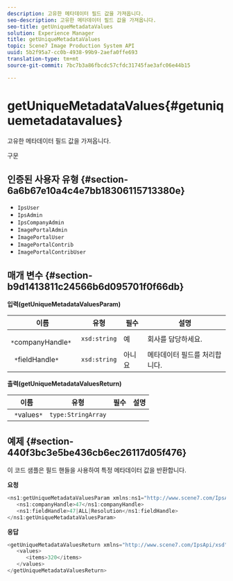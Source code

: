 ```yaml
---
description: 고유한 메타데이터 필드 값을 가져옵니다.
seo-description: 고유한 메타데이터 필드 값을 가져옵니다.
seo-title: getUniqueMetadataValues
solution: Experience Manager
title: getUniqueMetadataValues
topic: Scene7 Image Production System API
uuid: 5b2f95a7-cc0b-4938-99b9-2aefa0ffe693
translation-type: tm+mt
source-git-commit: 7bc7b3a86fbcdc57cfdc31745fae3afc06e44b15

---
```



# getUniqueMetadataValues{#getuniquemetadatavalues}

고유한 메타데이터 필드 값을 가져옵니다.

구문

## 인증된 사용자 유형 {#section-6a6b67e10a4c4e7bb18306115713380e}

* `IpsUser`
* `IpsAdmin`
* `IpsCompanyAdmin`
* `ImagePortalAdmin`
* `ImagePortalUser`
* `ImagePortalContrib`
* `ImagePortalContribUser`

## 매개 변수 {#section-b9d1413811c24566b6d095701f0f66db}

**입력(getUniqueMetadataValuesParam)**

| 이름 | 유형 | 필수 | 설명 |
|---|---|---|---|
| ` *`companyHandle`*` | `xsd:string` | 예 | 회사를 담당하세요. |
| ` *`fieldHandle`*` | `xsd:string` | 아니요 | 메타데이터 필드를 처리합니다. |

**출력(getUniqueMetadataValuesReturn)**

| 이름 | 유형 | 필수 | 설명 |
|---|---|---|---|
| ` *`values`*` | `type:StringArray` |  |  |

## 예제 {#section-440f3bc3e5be436cb6ec26117d05f476}

이 코드 샘플은 필드 핸들을 사용하여 특정 메타데이터 값을 반환합니다.

**요청**

```java
<ns1:getUniqueMetadataValuesParam xmlns:ns1="http://www.scene7.com/IpsApi/xsd">
   <ns1:companyHandle>47</ns1:companyHandle>
   <ns1:fieldHandle>47|ALL|Resolution</ns1:fieldHandle>
</ns1:getUniqueMetadataValuesParam>
```

**응답**

```java
<getUniqueMetadataValuesReturn xmlns="http://www.scene7.com/IpsApi/xsd">
   <values>
      <items>320</items>
   </values>
</getUniqueMetadataValuesReturn>
```

